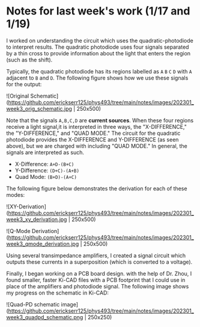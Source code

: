 # Notes for last week's work (1/17 and 1/19)

I worked on understanding the circuit which uses the quadratic-photodiode to interpret results. The quadratic photodiode uses four signals separated by a thin cross to provide information about the light that enters the region (such as the shift).

Typically, the quadratic photodiode has its regions labelled as `A` `B` `C` `D` with `A` adjacent to `B` and `D`. The following figure shows how we use these signals for the output:

![Original Schematic](https://github.com/erickserr125/phys493/tree/main/notes/images/202301_week3_orig_schematic.jpg | 250x500)


Note that the signals `A,B,C,D` are **current sources**. When these four regions receive a light signal,it is interpreted in three ways, the "X-DIFFERENCE," the "Y-DIFFERENCE," and "QUAD MODE." The circuit for the quadratic photodiode provides the X-DIFFERENCE and Y-DIFFERENCE (as seen above), but we are charged with including 
"QUAD MODE." In general, the signals are interpreted as such.

* X-Difference: `A+D-(B+C)`
* Y-Difference: `(D+C)-(A+B)`
* Quad Mode: `(B+D)-(A+C)`

The following figure below demonstrates the derivation for each of these modes:

![XY-Derivation](https://github.com/erickserr125/phys493/tree/main/notes/images/202301_week3_xy_derivation.jpg | 250x500)

![Q-Mode Derivation](https://github.com/erickserr125/phys493/tree/main/notes/images/202301_week3_qmode_derivation.jpg | 250x500)

Using several transimpedance amplifiers, I created a signal circuit which outputs these currents in a superposition (which is converted to a voltage).

Finally, I began working on a PCB board design. with the help of Dr. Zhou, I found smaller, faster Ki-CAD files with a PCB footprint that I could use 
in place of the amplifiers and photodiode signal. The following image shows my progress on the schematic in Ki-CAD:

![Quad-PD schematic image](https://github.com/erickserr125/phys493/tree/main/notes/images/202301_week3_quadpd_schematic.png | 250x250)

